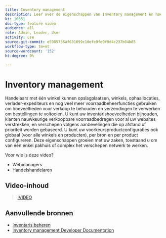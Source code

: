 ```yaml
---
title: Inventory management
description: Leer over de eigenschappen van Inventory management en hoe u hen kunt gebruiken om van één enkel pakhuis of complex het verschepen netwerk te werken.
kt: 10551
doc-type: feature video
audience: all
role: Admin, Leader, User
activity: use
source-git-commit: e5985735af631099c10efe0fe0f9d4c237b04b85
workflow-type: tm+mt
source-wordcount: '152'
ht-degree: 0%

---
```


# Inventory management

Handelaars met één winkel kunnen opslagplaatsen, winkels, ophaallocaties, verlader-expediteurs en nog veel meer voorraadbeheerfuncties gebruiken om hoeveelheden voor verkoop te behouden en verzendingen te verwerken om bestellingen te voltooien. U kunt uw inventarishoeveelheden bijhouden, klanten nauwkeurige verkoopbare voorraadbedragen voor al uw websites verstrekken, en verschepen volgens aanbevelingen die op afstand of prioriteit worden gebaseerd. U kunt uw voorkeursproductconfiguraties ook globaal (voor alle winkels en producten), per bron en per product configureren. Deze eigenschappen groeien met uw zaken, toestaand u om van één enkel pakhuis of complex het verschepen netwerk te werken.

Voor wie is deze video?

- Webmanagers
- Handelshandelaren

## Video-inhoud

>[!VIDEO](https://video.tv.adobe.com/v/343748?quality=12&learn=on)

## Aanvullende bronnen

- [Inventaris beheren](https://docs.magento.com/user-guide/catalog/inventory-management.html)
- [Inventory management Developer Documentation](https://devdocs.magento.com/guides/v2.4/inventory/index.html)
